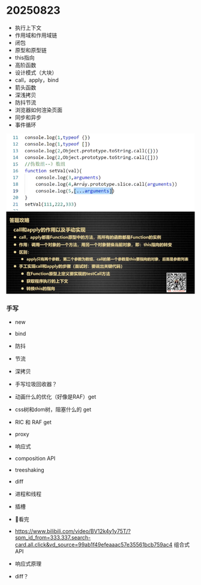 # 20250823
- 执行上下文
- 作用域和作用域链
- 闭包
- 原型和原型链
- this指向
- 高阶函数
- 设计模式（大块）
- call，apply，bind
- 箭头函数
- 深浅拷贝
- 防抖节流
- 浏览器如何渲染页面
- 同步和异步
- 事件循环

![alt text](image-6.png)
![alt text](image-5.png)




### 手写
- new
- bind
- 防抖
- 节流
- 深拷贝
- 手写垃圾回收器？



- 动画什么的优化（好像是RAF）get
- css树和dom树，阻塞什么的 get
- RIC 和 RAF get
- proxy
- 响应式
- composition API
- treeshaking
- diff
- 进程和线程
- 插槽

- 🥚看完
- https://www.bilibili.com/video/BV12k4y1y75T/?spm_id_from=333.337.search-card.all.click&vd_source=99ab1f49efeaaac57e35561bcb759ac4
组合式API

- 响应式原理
- diff？